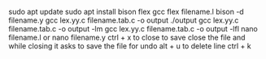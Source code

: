 sudo apt update
   sudo apt install bison flex gcc
   flex filename.l
   bison -d filename.y
   gcc lex.yy.c filename.tab.c -o output
   ./output
     gcc lex.yy.c filename.tab.c -o output -lm
     gcc lex.yy.c filename.tab.c -o output -lfl
  nano filename.l or nano filename.y
    ctrl + x to close
     to save close the file and while closing it asks to save the file
    for undo alt + u
    to delete line ctrl + k
